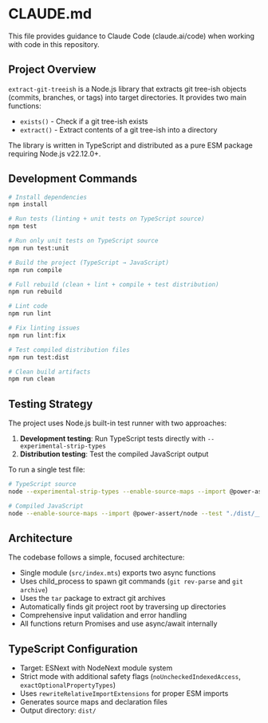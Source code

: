 # CLAUDE.md

This file provides guidance to Claude Code (claude.ai/code) when working with code in this repository.

## Project Overview

`extract-git-treeish` is a Node.js library that extracts git tree-ish objects (commits, branches, or tags) into target directories. It provides two main functions:
- `exists()` - Check if a git tree-ish exists
- `extract()` - Extract contents of a git tree-ish into a directory

The library is written in TypeScript and distributed as a pure ESM package requiring Node.js v22.12.0+.

## Development Commands

```bash
# Install dependencies
npm install

# Run tests (linting + unit tests on TypeScript source)
npm test

# Run only unit tests on TypeScript source
npm run test:unit

# Build the project (TypeScript → JavaScript)
npm run compile

# Full rebuild (clean + lint + compile + test distribution)
npm run rebuild

# Lint code
npm run lint

# Fix linting issues
npm run lint:fix

# Test compiled distribution files
npm run test:dist

# Clean build artifacts
npm run clean
```

## Testing Strategy

The project uses Node.js built-in test runner with two approaches:
1. **Development testing**: Run TypeScript tests directly with `--experimental-strip-types`
2. **Distribution testing**: Test the compiled JavaScript output

To run a single test file:
```bash
# TypeScript source
node --experimental-strip-types --enable-source-maps --import @power-assert/node --test "./src/__tests__/exists_test.mts"

# Compiled JavaScript
node --enable-source-maps --import @power-assert/node --test "./dist/__tests__/exists_test.mjs"
```

## Architecture

The codebase follows a simple, focused architecture:
- Single module (`src/index.mts`) exports two async functions
- Uses child_process to spawn git commands (`git rev-parse` and `git archive`)
- Uses the `tar` package to extract git archives
- Automatically finds git project root by traversing up directories
- Comprehensive input validation and error handling
- All functions return Promises and use async/await internally

## TypeScript Configuration

- Target: ESNext with NodeNext module system
- Strict mode with additional safety flags (`noUncheckedIndexedAccess`, `exactOptionalPropertyTypes`)
- Uses `rewriteRelativeImportExtensions` for proper ESM imports
- Generates source maps and declaration files
- Output directory: `dist/`
